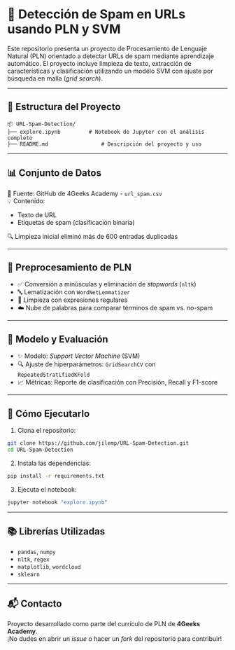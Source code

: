 # 🔗 Detección de Spam en URLs usando PLN y SVM
Este repositorio presenta un proyecto de Procesamiento de Lenguaje Natural (PLN) orientado a detectar URLs de spam mediante aprendizaje automático. El proyecto incluye limpieza de texto, extracción de características y clasificación utilizando un modelo SVM con ajuste por búsqueda en malla (*grid search*).

---

## 📁 Estructura del Proyecto

```
📦 URL-Spam-Detection/
├── explore.ipynb         # Notebook de Jupyter con el análisis completo
├── README.md                 # Descripción del proyecto y uso
```

---

## 📊 Conjunto de Datos

📂 Fuente: GitHub de 4Geeks Academy - `url_spam.csv`  
💡 Contenido:  
- Texto de URL  
- Etiquetas de spam (clasificación binaria)  

🔍 Limpieza inicial eliminó más de 600 entradas duplicadas  

---

## 🧹 Preprocesamiento de PLN

- ✅ Conversión a minúsculas y eliminación de *stopwords* (`nltk`)  
- 🔤 Lematización con `WordNetLemmatizer`  
- 🔧 Limpieza con expresiones regulares  
- ☁️ Nube de palabras para comparar términos de spam vs. no-spam  

---

## 🧠 Modelo y Evaluación

- ✨ Modelo: *Support Vector Machine* (SVM)  
- 🔍 Ajuste de hiperparámetros: `GridSearchCV` con `RepeatedStratifiedKFold`  
- 📈 Métricas: Reporte de clasificación con Precisión, Recall y F1-score  

---

## 🚀 Cómo Ejecutarlo

1. Clona el repositorio:

```bash
git clone https://github.com/jilemp/URL-Spam-Detection.git
cd URL-Spam-Detection
```

2. Instala las dependencias:

```bash
pip install -r requirements.txt
```

3. Ejecuta el notebook:

```bash
jupyter notebook "explore.ipynb"
```

---

## 📚 Librerías Utilizadas

- `pandas`, `numpy`  
- `nltk`, `regex`  
- `matplotlib`, `wordcloud`  
- `sklearn`  

---

## 📬 Contacto

Proyecto desarrollado como parte del currículo de PLN de **4Geeks Academy**.  
¡No dudes en abrir un *issue* o hacer un *fork* del repositorio para contribuir!
